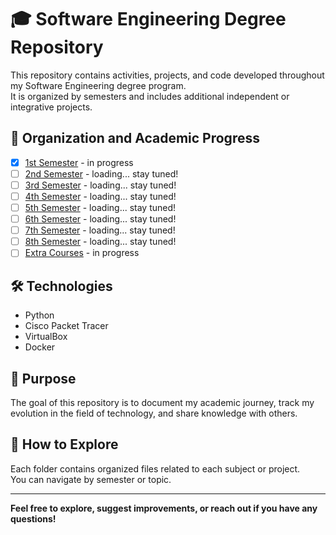# 🎓 Software Engineering Degree Repository

This repository contains activities, projects, and code developed throughout my Software Engineering degree program.  
It is organized by semesters and includes additional independent or integrative projects.

## 📁 Organization and Academic Progress

- [x] [1st Semester](./1st-semester)  - in progress
- [ ] [2nd Semester](./2nd-semester)  - loading... stay tuned!
- [ ] [3rd Semester](./3rd-semester)  - loading... stay tuned!
- [ ] [4th Semester](./4th-semester)  - loading... stay tuned!
- [ ] [5th Semester](./5th-semester)  - loading... stay tuned!
- [ ] [6th Semester](./6th-semester)  - loading... stay tuned!
- [ ] [7th Semester](./7th-semester)  - loading... stay tuned!
- [ ] [8th Semester](./8th-semester)  - loading... stay tuned!
- [ ] [Extra Courses](./extra-courses)  - in progress
## 🛠️ Technologies

- Python
- Cisco Packet Tracer
- VirtualBox
- Docker

## 📌 Purpose

The goal of this repository is to document my academic journey, track my evolution in the field of technology, and share knowledge with others.

## 🚀 How to Explore

Each folder contains organized files related to each subject or project.  
You can navigate by semester or topic.

---

**Feel free to explore, suggest improvements, or reach out if you have any questions!**

